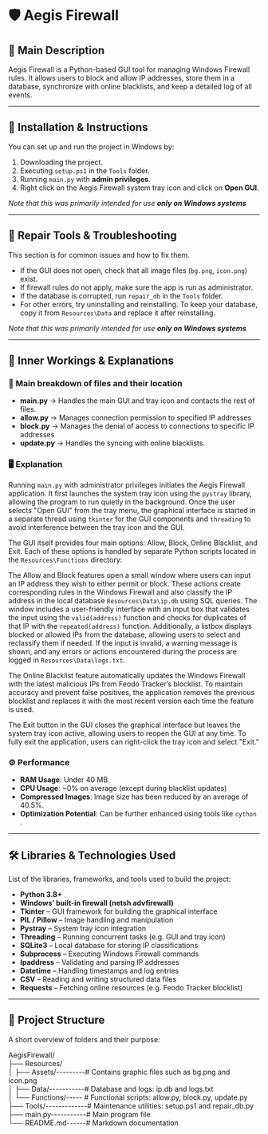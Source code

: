 # 🛡️ Aegis Firewall

## 📖 Main Description

Aegis Firewall is a Python-based GUI tool for managing Windows Firewall rules. It allows users to block and allow IP addresses, store them in a database, synchronize with online blacklists, and keep a detailed log of all events.  

---

## 🚀 Installation & Instructions

You can set up and run the project in Windows by:

1. Downloading the project.  
2. Executing `setup.ps1` in the `Tools` folder.
3. Running `main.py` with **admin privileges**.
4. Right click on the Aegis Firewall system tray icon and click on **Open GUI**.

*Note that this was primarily intended for use **only on Windows systems***

---

## 🧰 Repair Tools & Troubleshooting

This section is for common issues and how to fix them.  

- If the GUI does not open, check that all image files (`bg.png`, `icon.png`) exist.
- If firewall rules do not apply, make sure the app is run as administrator.  
- If the database is corrupted, run `repair_db` in the `Tools` folder.
- For other errors, try uninstalling and reinstalling. To keep your database, copy it from `Resources\Data` and replace it after reinstalling.

*Note that this was primarily intended for use **only on Windows systems***

---

## 🔎 Inner Workings & Explanations

### 🔧 Main breakdown of files and their location

- **main.py** → Handles the main GUI and tray icon and contacts the rest of files.
- **allow.py** → Manages connection permission to specified IP addresses
- **block.py** → Manages the denial of access to connections to specific IP addresses
- **update.py** → Handles the syncing with online blacklists.  

### 🖥️ Explanation

Running `main.py` with administrator privileges initiates the Aegis Firewall application. It first launches the system tray icon using the `pystray` library, allowing the program to run quietly in the background. Once the user selects "Open GUI" from the tray menu, the graphical interface is started in a separate thread using `tkinter` for the GUI components and `threading` to avoid interference between the tray icon and the GUI.

The GUI itself provides four main options: Allow, Block, Online Blacklist, and Exit. Each of these options is handled by separate Python scripts located in the `Resources\Functions` directory:

The Allow and Block features open a small window where users can input an IP address they wish to either permit or block. These actions create corresponding rules in the Windows Firewall and also classify the IP address in the local database `Resources\Data\ip.db` using SQL queries. The window includes a user-friendly interface with an input box that validates the input using the `valid(address)` function and checks for duplicates of that IP with the `repeated(address)` function. Additionally, a listbox displays blocked or allowed IPs from the database, allowing users to select and reclassify them if needed. If the input is invalid, a warning message is shown, and any errors or actions encountered during the process are logged in `Resources\Data\logs.txt`.

The Online Blacklist feature automatically updates the Windows Firewall with the latest malicious IPs from Feodo Tracker’s blocklist. To maintain accuracy and prevent false positives, the application removes the previous blocklist and replaces it with the most recent version each time the feature is used.

The Exit button in the GUI closes the graphical interface but leaves the system tray icon active, allowing users to reopen the GUI at any time. To fully exit the application, users can right-click the tray icon and select "Exit."

### ⚙️ Performance

- **RAM Usage**: Under 40 MB
- **CPU Usage**: ~0% on average (except during blacklist updates)
- **Compressed Images**: Image size has been reduced by an average of 40.5%.
- **Optimization Potential**: Can be further enhanced using tools like `cython` .

---

## 🛠️ Libraries & Technologies Used

List of the libraries, frameworks, and tools used to build the project:

- **Python 3.8+**  
- **Windows’ built-in firewall (netsh advfirewall)**
- **Tkinter** – GUI framework for building the graphical interface  
- **PIL / Pillow** – Image handling and manipulation  
- **Pystray** – System tray icon integration  
- **Threading** – Running concurrent tasks (e.g. GUI and tray icon)  
- **SQLite3** – Local database for storing IP classifications  
- **Subprocess** – Executing Windows Firewall commands  
- **Ipaddress** – Validating and parsing IP addresses  
- **Datetime** – Handling timestamps and log entries  
- **CSV** – Reading and writing structured data files  
- **Requests** – Fetching online resources (e.g. Feodo Tracker blocklist)  

---

## 📂 Project Structure

A short overview of folders and their purpose:

AegisFirewall/\
├── Resources/\
│ ├── Assets/---------# Contains graphic files such as bg.png and icon.png\
│ ├── Data/-----------# Database and logs: ip.db and logs.txt\
│ └── Functions/----- # Functional scripts: allow.py, block.py, update.py\
├── Tools/-------------# Maintenance utilities: setup.ps1 and repair_db.py\
├── main.py-----------# Main program file\
└── README.md------# Markdown documentation
